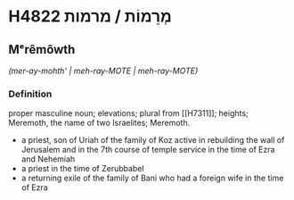 # H4822 מְרֵמוֹת / מרמות

## Mᵉrêmôwth

_(mer-ay-mohth' | meh-ray-MOTE | meh-ray-MOTE)_

### Definition

proper masculine noun; elevations; plural from [[H7311]]; heights; Meremoth, the name of two Israelites; Meremoth.

- a priest, son of Uriah of the family of Koz active in rebuilding the wall of Jerusalem and in the 7th course of temple service in the time of Ezra and Nehemiah
- a priest in the time of Zerubbabel
- a returning exile of the family of Bani who had a foreign wife in the time of Ezra
